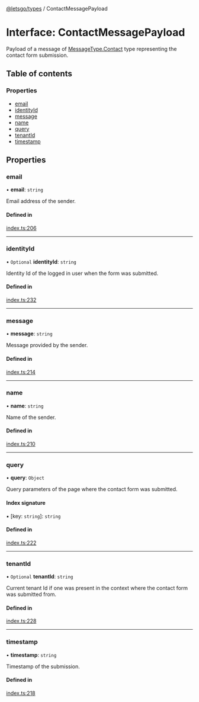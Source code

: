 [@letsgo/types](../README.md) / ContactMessagePayload

# Interface: ContactMessagePayload

Payload of a message of [MessageType.Contact](../enums/MessageType.md#contact) type representing the contact form submission.

## Table of contents

### Properties

- [email](ContactMessagePayload.md#email)
- [identityId](ContactMessagePayload.md#identityid)
- [message](ContactMessagePayload.md#message)
- [name](ContactMessagePayload.md#name)
- [query](ContactMessagePayload.md#query)
- [tenantId](ContactMessagePayload.md#tenantid)
- [timestamp](ContactMessagePayload.md#timestamp)

## Properties

### email

• **email**: `string`

Email address of the sender.

#### Defined in

[index.ts:206](https://github.com/tjanczuk/letsgo/blob/c32fd97/packages/types/src/index.ts#L206)

___

### identityId

• `Optional` **identityId**: `string`

Identity Id of the logged in user when the form was submitted.

#### Defined in

[index.ts:232](https://github.com/tjanczuk/letsgo/blob/c32fd97/packages/types/src/index.ts#L232)

___

### message

• **message**: `string`

Message provided by the sender.

#### Defined in

[index.ts:214](https://github.com/tjanczuk/letsgo/blob/c32fd97/packages/types/src/index.ts#L214)

___

### name

• **name**: `string`

Name of the sender.

#### Defined in

[index.ts:210](https://github.com/tjanczuk/letsgo/blob/c32fd97/packages/types/src/index.ts#L210)

___

### query

• **query**: `Object`

Query parameters of the page where the contact form was submitted.

#### Index signature

▪ [key: `string`]: `string`

#### Defined in

[index.ts:222](https://github.com/tjanczuk/letsgo/blob/c32fd97/packages/types/src/index.ts#L222)

___

### tenantId

• `Optional` **tenantId**: `string`

Current tenant Id if one was present in the context where the contact form was submitted from.

#### Defined in

[index.ts:228](https://github.com/tjanczuk/letsgo/blob/c32fd97/packages/types/src/index.ts#L228)

___

### timestamp

• **timestamp**: `string`

Timestamp of the submission.

#### Defined in

[index.ts:218](https://github.com/tjanczuk/letsgo/blob/c32fd97/packages/types/src/index.ts#L218)
